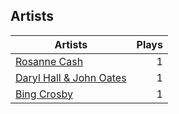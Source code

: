 ## Artists
Artists | Plays 
----- | -----: 
[Rosanne Cash](/artists/rosanne-cash-29221) | 1
[Daryl Hall & John Oates](/artists/daryl-hall-john-oates-645736) | 1
[Bing Crosby](/artists/bing-crosby-1864) | 1

